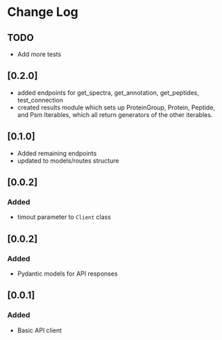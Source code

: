 # Change Log

## TODO
- Add more tests

## [0.2.0]
- added endpoints for get_spectra, get_annotation, get_peptides, test_connection
- created results module which sets up ProteinGroup, Protein, Peptide, and Psm Iterables, which all return generators of the other iterables.

## [0.1.0]
- Added remaining endpoints
- updated to models/routes structure

## [0.0.2]

### Added
- timout parameter to `Client` class

## [0.0.2]

### Added
- Pydantic models for API responses

## [0.0.1]

### Added
- Basic API client

